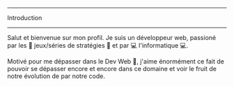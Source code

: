 <hr />
Introduction
<hr />

Salut et bienvenue sur mon profil. Je suis un développeur web, passioné par les 🔫 jeux/séries de stratégies 🔫 et par 💻 l'informatique 💻.

Motivé pour me dépasser dans le Dev Web 🚀, j'aime énormément ce fait de pouvoir se dépasser encore et encore dans ce domaine et voir le fruit de notre évolution de par notre code.

<div align="center">
    <img src="https://media.tenor.com/SloiaUvvlT4AAAAM/age-of-empires-age-of-empires2.gif)" alt="">
</div>
